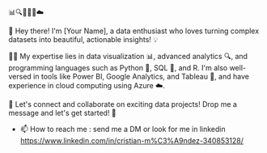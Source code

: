 📊🔍🐍📝🎨☁️

👋 Hey there! I'm [Your Name], a data enthusiast who loves turning complex datasets into beautiful, actionable insights! 💡

👨‍💻 My expertise lies in data visualization 📊, advanced analytics 🔍, and programming languages such as Python 🐍, SQL 📝, and R. I'm also well-versed in tools like Power BI, Google Analytics, and Tableau 🎨, and have experience in cloud computing using Azure ☁️.

🤝 Let's connect and collaborate on exciting data projects! Drop me a message and let's get started! 🚀
- 📫 How to reach me : send me a DM or look for me in linkedin https://www.linkedin.com/in/cristian-m%C3%A9ndez-340853128/
